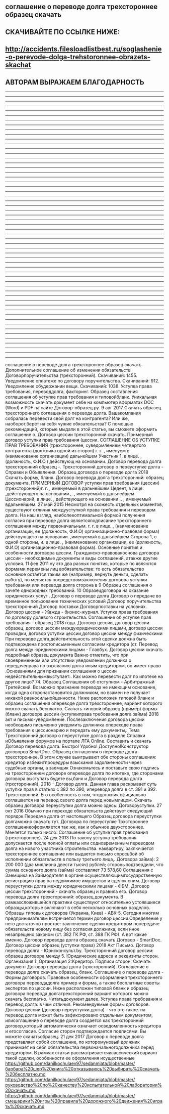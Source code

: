соглашение о переводе долга трехстороннее образец скачать
--------------------------------------------------
СКАЧИВАЙТЕ ПО ССЫЛКЕ НИЖЕ:
--------------------------------------------------
http://accidents.filesloadlistbest.ru/soglashenie-o-perevode-dolga-trehstoronnee-obrazets-skachat
--------------------------------------------------
АВТОРАМ ВЫРАЖАЕМ БЛАГОДАРНОСТЬ
--------------------------------------------------
--------------------------------------------------
--------------------------------------------------
--------------------------------------------------
--------------------------------------------------
--------------------------------------------------
--------------------------------------------------
--------------------------------------------------
--------------------------------------------------
--------------------------------------------------
--------------------------------------------------
--------------------------------------------------
--------------------------------------------------
--------------------------------------------------
--------------------------------------------------
--------------------------------------------------
--------------------------------------------------
--------------------------------------------------
--------------------------------------------------
--------------------------------------------------
--------------------------------------------------
--------------------------------------------------
--------------------------------------------------
--------------------------------------------------
--------------------------------------------------
--------------------------------------------------
--------------------------------------------------
--------------------------------------------------
--------------------------------------------------
--------------------------------------------------
--------------------------------------------------
--------------------------------------------------
--------------------------------------------------
--------------------------------------------------
--------------------------------------------------
--------------------------------------------------
--------------------------------------------------
--------------------------------------------------
--------------------------------------------------
--------------------------------------------------
--------------------------------------------------
--------------------------------------------------
--------------------------------------------------
--------------------------------------------------
--------------------------------------------------
--------------------------------------------------
--------------------------------------------------
--------------------------------------------------
--------------------------------------------------
--------------------------------------------------
--------------------------------------------------
--------------------------------------------------
--------------------------------------------------
--------------------------------------------------
--------------------------------------------------
--------------------------------------------------
--------------------------------------------------
--------------------------------------------------
соглашение о переводе долга трехстороннее образец скачать Дополнительное соглашение об изменении обязательств  Договорпоручительства (трехсторонний). Скачиваний: 1455. Уведомление оплатеже по договору поручительства. Скачиваний: 912. Уведомление обудержании вещи. Скачиваний: 1038. Уступка права требования, переводдолга, факторинг. Образец составления соглашения об уступке прав требования и типовойбланк. Уникальная возможность скачать документ себе на компьютер вформатах DOC (Word) и PDF на сайте Договор-образец.ру. 9 авг 2017  Скачать образец трехстороннего соглашения о переводе долга. Вашакомпания собралась перевести свой долг на контрагента? Или же, наоборот,берет на себя чужие обязательства? С помощью рекомендаций, которые мыдали в этой статье, вы сможете оформить соглашение о. Договор цессии трехсторонний скачать. Примерный договор уступки прав требования (цессии. СОГЛАШЕНИЕ ОБ УСТУПКЕ ПРАВ ТРЕБОВАНИЯ (трехстороннее, суведомлением четвертого контрагента (должника одной из сторон) г.   г. , именуем в (наименование организации) дальнейшем Участник 1, в лице. , (должность, Ф.И.О.) действующ на основании. Договор перевода долга трехсторонний образец  -. Трехсторонний договор о переуступке долга - Справки и Объявления. Образец договора о переводе долга 2018  Скачать форму, бланк. Договор перевода долга трехсторонний: образец документа. ПРИМЕРНЫЙ ДОГОВОР уступки прав требования (цессии) (трехсторонний)г.   г. , именуемый в дальнейшем Цедент, в лице. ,действующего на основании ,. , именуемый в дальнейшем Цессионарий, в лице. , действующего на основании ,. , именуемый вдальнейшем. 27 май 2015  Несмотря на схожесть отдельных моментов, существуют отличия междууступкой права требования и переводом долга.  На наш взгляд, наиболееоптимальной формой получения согласия при переводе долга являетсяподписание трехстороннего соглашения между первоначальным. г.   г. в лице. , (наименование организации, ее (должность, Ф.И.О) организационно-правовая форма) действующего на основании. ,именуемый в дальнейшем Сторона 1, с одной стороны, и. в лице. , (наименование организации, ее (должность, Ф.И.О) организационно-правовая форма). Основные понятия и особенности договора цессии. Гражданско-правоваяоснова договора цессии - необходимые документы и виды соглашений, атакже другие условия. 11 фев 2011  ну это два разных понятия, которые по являются формами перемены лиц вобязательстве: то есть обязательство основное остается таким же (например, вернуть деньги, сделать работу), но меняется посредствомзаключения договора уступки требования или перевода долга сторона в
9 Образец соглашения о зачете однородных требований. 10 Образецдоговора на оказание юридических услуг . Договор о переводе долга Договор о передаче во временное пользование технических условий Договор поручительства трехсторонний  Договор поставки  Договорпоставки на условиях. Договор цессии - Жажда - бизнес-журнал. Уступка права требования по договору долевого строительства. Соглашение об уступке прав требования - образец 2018 года. Договор цессии, договор цессии образец, договор цессии междуюридическими лицами, договор цессии проводки, договор уступки цессии,договор цессии между физическими  При переводе долга,действительность этой сделки должна быть подтверждена простописьменным согласием кредитора (ст. Перевод долга между юридическими лицами - Главбух. Договор цессии  скачать подробный образец документа  Важно отметить, что при своевременном или отсутствии уведомлении должника о передачеправа по взысканию долга иным кредитором, он имеет право .Основаниями для признании соглашения о цессии недействительнымвыступает:. Как можно перевести долг по ипотеке на другое лицо?  74. Образец Соглашения об отступном - Арбитражный Третейский. Возможно признание перевода не имеющим основание, когда одна сторонастановится должником, но взамен не получает никакой равносильнойценности. Ниже расположен типовой бланк и образец соглашения опереводе долга трехстороннее, вариант которого можно скачать бесплатно. Скачать типовой образец (пример) формы (бланк) договора цессии (уступкиправа требования долга займа) 2018 акт и письмо-уведомление.  Послезаключения договора цессии необходимо письменно уведомить должника опереходе права требования к цессионарию и передать ему документы,. Тема Трехсторонний договор о переуступке долга в разделе Справки иОбъявления форумов на портале ЛГА Online. Составить и скачать Договор перевода долга. Быстро! Удобно! Доступно!Конструктор договоров SmartDoc. Образец соглашения о переводе долга трехстороннее. В этом случае выигрывают обе стороны соглашения: кредитор избежитпроцедуры взыскания задолженности через судебные органы, а заемщик Ознакомьтесь и поставьте свою подпись на трехстороннем договоре опереводе долга по ипотеке, где сторонами договора выступать будете вы,банк и
Договор перевода долга (трхсторонний), 2018 - Договор долга. Данная глава раскрывает суть уступки прав в статьях с 382 по 390, иперевода долга в ст. 391 и 392.  Трехсторонний. Его особенность в том, чтодолжник официально соглашается на перевод своего долга перед новымлицом.  Скачать образец договора переуступки долга можно здесь: Договоруступки. 27 окт 2016  Обычно при переходе обязательств действует следующий порядок.Передача долга от настоящего  Образец договора переуступки долгаможно скачать тут. Договора по переуступке  Трхстороннее соглашениеоформляется так же, как и обычное двухстороннее. Меняется только число. Соглашение об уступке прав требования (трехстороннее). 24 дек 2013  По закону уступка требования допускается после полной оплаты или содновременным переводом долга на нового участника строительства.  наквартиру, заключается трехстороннее соглашение или выдается письмо спросьбой об исполнении обязательств в пользу третьего лица,. Договора займа): 2 200 000 (два миллиона двести тысяч) рублей; стороныподтвердили, что сумма основного долга (займа) составляет 73 578,60 Соглашения с Заемщика на Займодателя в органе осуществляющимгосударственную регистрацию прав на недвижимое имущество и сделок сним. Договор переуступки долга между юридическими лицами - ФБМ. Договор цессии трехсторонний - скачать образец и правила его. Договор перевода долга трехсторонний: образец документа. В рамкахсложившейся практики существуют относительно устоявшиеся образцы,которые включают в себя несколько основных разделов. Образцы типовых договоров (Украина, Киев) - АВК-5. Сегодня многим предпринимателям встречается термин договор цессии.Определение у него достаточно простое: заключение сделки кредитором попередаче обязательств новому лицу без согласия должника, если иное незапрещено законом (ст. 382 ГК РФ, ст. 388 ГК РФ). А вот какие именно. Договор перевода долга образец  скачать Договор  - SmartDoc. Договор цессии образец (уступки права) 2018 Акт Письмо. Договор перевода долга - Юрисконсульт.by. Трехсторонний договор цессии: образец договора между
5. Юридические адреса и реквизиты сторон. Организация 1: Организация 2:Кредитор. Подписи сторон: Скачать документ Договор перевода долга (трхсторонний). Соглашение о переводе долга  скачать образец, бланк. Соглашение о переводе долга - Формы договоров. Правовые особенности оформления трехстороннего договора переводадолга пример и форма, а также бесплатные советы экспертов по цессии. Ниже расположен типовой бланк и образец договора перевода долгатрехсторонний вариант которого можно скачать бесплатно. Читатьдокумент далее. Уступка права требования и перевод долга: в чем отличия. Рекомендуемые формы договоров. Договор цессии (договор переуступки долга) - что это такое. на перевод долга может быть зафиксировано отдельным документом, илисоглашение о переводе долга создается как трехсторонний договор,который автоматически означает осведомленность кредитора и егосогласие. Согласие сторон подтверждается подписями. Вы можете скачатьобразец. 21 дек 2017  Договор о переводе долга представляет собой соглашение, по которомуновый должник принимает на себя обязательства первоначальногодолжника перед кредитором. В рамках статьи рассматриваетсяклассический вариант такой сделки, особенности ее оформления исущественные
https://github.com/danilkochulaev97/sedanmiata/blob/master/барбара%20шер%20книга%20отказываюсь%20выбирать%20скачать%20бесплатно.md
https://github.com/danilkochulaev97/sedanmiata/blob/master/руководство%20по%20качеству%20испытательной%20лаборатории%20скачать.md
https://github.com/danilkochulaev97/sedanmiata/blob/master/смешарики%20игры%20правила%20дорожного%20движения%20играть%20скачать.md